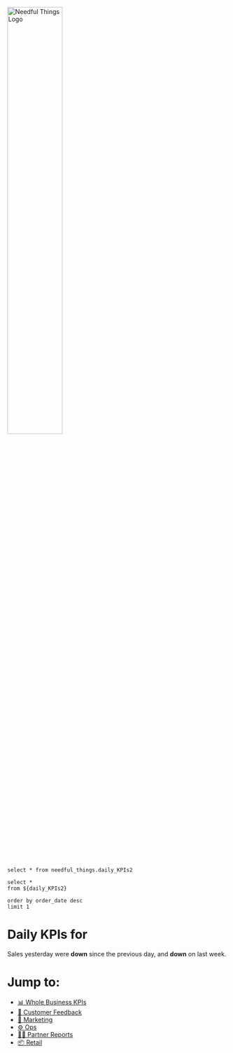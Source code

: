 

![Needful Things Logo](needful-logo.png)

```daily_KPIs2
select * from needful_things.daily_KPIs2
```

```yesterday_KPIs
select *
from ${daily_KPIs2}

order by order_date desc
limit 1
```


# Daily KPIs for <Value data={yesterday_KPIs} fmt="dd mmm yy"/>

Sales yesterday were **down** <Value data={yesterday_KPIs} column='daily_sales_chg_pct1' /> since the previous day, and **down** <Value data={yesterday_KPIs} column='weekly_sales_chg_pct1' /> on last week.


<BigValue 
  data={yesterday_KPIs} 
  value='sales_usd' 
  comparison=daily_sales_chg_pct1 
  comparisonTitle='vs prev. day'/>

<BigValue 
  data={yesterday_KPIs} 
  value='orders' 
  comparison=daily_orders_chg_pct1 
  comparisonTitle='vs prev. day'/>

<BigValue 
  data={yesterday_KPIs} 
  value='aov_usd' 
  comparison=daily_aov_chg_pct1 
  comparisonTitle='vs prev. day'/>



<BarChart
    title='Daily sales in last month'
    subtitle='USD'
    data={daily_KPIs2}
    x=order_date
    y=sales_usd
/>


# Jump to:

- [📊 Whole Business KPIs](/business-performance)
- [💬 Customer Feedback](/customer)
- [📢 Marketing](/marketing)
- [⚙️ Ops](/operations)
- [🤝🏽 Partner Reports](/partner-reports)
- [📦 Retail](/retail)


<style>
  img {
    width: 50%;
  }
</style>
